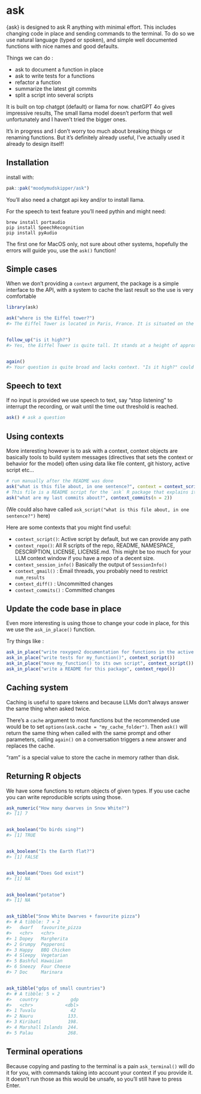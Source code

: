 
<!-- README.md is generated from README.Rmd. Please edit that file -->

# ask

{ask} is designed to ask R anything with minimal effort. This includes
changing code in place and sending commands to the terminal. To do so we
use natural language (typed or spoken), and simple well documented
functions with nice names and good defaults.

Things we can do :

- ask to document a function in place
- ask to write tests for a functions
- refactor a function
- summarize the latest git commits
- split a script into several scripts

It is built on top chatgpt (default) or llama for now. chatGPT 4o gives
impressive results, The small llama model doesn’t perform that well
unfortunately and I haven’t tried the bigger ones.

It’s in progress and I don’t worry too much about breaking things or
renaming functions. But it’s definitely already useful, I’ve actually
used it already to design itself!

## Installation

install with:

``` r
pak::pak("moodymudskipper/ask")
```

You’ll also need a chatgpt api key and/or to install llama.

For the speech to text feature you’ll need pythin and might need:

    brew install portaudio
    pip install SpeechRecognition
    pip install pyAudio

The first one for MacOS only, not sure about other systems, hopefully
the errors will guide you, use the `ask()` function!

## Simple cases

When we don’t providing a `context` argument, the package is a simple
interface to the API, with a system to cache the last result so the use
is very comfortable

``` r
library(ask)

ask("where is the Eiffel tower?")
#> The Eiffel Tower is located in Paris, France. It is situated on the Champ de Mars near the Seine River. The exact address is Champ de Mars, 5 Avenue Anatole France, 75007 Paris, France.
```

``` r

follow_up("is it high?")
#> Yes, the Eiffel Tower is quite tall. It stands at a height of approximately 330 meters (1,083 feet), including its antennas. When it was completed in 1889, it was the tallest man-made structure in the world until the completion of the Chrysler Building in New York City in 1930. The tower has three levels that are accessible to the public, with the highest observation deck located at about 276 meters (906 feet) above the ground, offering spectacular views of Paris.
```

``` r

again()
#> Your question is quite broad and lacks context. "Is it high?" could refer to a variety of things, such as altitude, temperature, price, or even a person's state of being. Could you please provide more details or clarify what specifically you're asking about? This will help me give you a more accurate and useful response.
```

## Speech to text

If no input is provided we use speech to text, say “stop listening” to
interrupt the recording, or wait until the time out threshold is
reached.

``` r
ask() # ask a question
```

## Using contexts

More interesting however is to ask with a context, context objects are
basically tools to build system messages (directives that sets the
context or behavior for the model) often using data like file content,
git history, active script etc…

``` r
# run manually after the README was done
ask("what is this file about, in one sentence?", context = context_script())
# This file is a README script for the `ask` R package that explains its goals, installation process, usage examples, and future development ideas.
ask("what are my last commits about?", context_commits(n = 2))
```

(We could also have called
`ask_script("what is this file about, in one sentence?")` here)

Here are some contexts that you might find useful:

- `context_script()`: Active script by default, but we can provide any
  path
- `context_repo()`: All R scripts of the repo, README, NAMESPACE,
  DESCRIPTION, LICENSE, LICENSE.md. This might be too much for your LLM
  context window if you have a repo of a decent size.
- `context_session_info()` Basically the output of `SessionInfo()`
- `context_gmail()` : Email threads, you probably need to restrict
  `num_results`
- `context_diff()` : Uncommitted changes
- `context_commits()` : Committed changes

## Update the code base in place

Even more interesting is using those to change your code in place, for
this we use the `ask_in_place()` function.

Try things like :

``` r
ask_in_place("write roxygen2 documentation for functions in the active script", context_script())
ask_in_place("write tests for my_function()", context_script())
ask_in_place("move my_function() to its own script", context_script())
ask_in_place("write a README for this package", context_repo())
```

## Caching system

Caching is useful to spare tokens and because LLMs don’t always answer
the same thing when asked twice.

There’s a `cache` argument to most functions but the recommended use
would be to set `options(ask.cache = "my_cache_folder")`. Then `ask()`
will return the same thing when called with the same prompt and other
parameters, calling `again()` on a conversation triggers a new answer
and replaces the cache.

“ram” is a special value to store the cache in memory rather than disk.

## Returning R objects

We have some functions to return objects of given types. If you use
cache you can write reproducible scripts using those.

``` r
ask_numeric("How many dwarves in Snow White?")
#> [1] 7
```

``` r

ask_boolean("Do birds sing?")
#> [1] TRUE
```

``` r

ask_boolean("Is the Earth flat?")
#> [1] FALSE
```

``` r

ask_boolean("Does God exist")
#> [1] NA
```

``` r

ask_boolean("potatoe")
#> [1] NA
```

``` r

ask_tibble("Snow White Dwarves + favourite pizza")
#> # A tibble: 7 × 2
#>   dwarf   favourite_pizza
#>   <chr>   <chr>          
#> 1 Dopey   Margherita     
#> 2 Grumpy  Pepperoni      
#> 3 Happy   BBQ Chicken    
#> 4 Sleepy  Vegetarian     
#> 5 Bashful Hawaiian       
#> 6 Sneezy  Four Cheese    
#> 7 Doc     Marinara
```

``` r

ask_tibble("gdps of small countries")
#> # A tibble: 5 × 2
#>   country            gdp
#>   <chr>            <dbl>
#> 1 Tuvalu             42 
#> 2 Nauru             133.
#> 3 Kiribati          198.
#> 4 Marshall Islands  244.
#> 5 Palau             268.
```

## Terminal operations

Because copying and pasting to the terminal is a pain `ask_terminal()`
will do it for you, with commands taking into account your context if
you provide it. It doesn’t run those as this would be unsafe, so you’ll
still have to press Enter.
